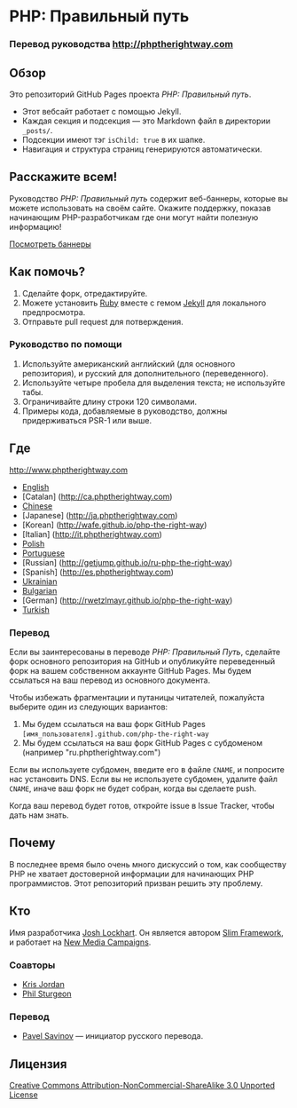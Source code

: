 # PHP: Правильный путь
### Перевод руководства http://phptherightway.com
## Обзор

Это репозиторий GitHub Pages проекта _PHP: Правильный путь_.

* Этот вебсайт работает с помощью Jekyll.
* Каждая секция и подсекция — это Markdown файл в директории `_posts/`. 
* Подсекции имеют тэг `isChild: true` в их шапке.
* Навигация и структура страниц генерируются автоматически.

## Расскажите всем!

Руководство _PHP: Правильный путь_ содержит веб-баннеры, которые вы можете использовать на своём сайте. Окажите поддержку, показав начинающим PHP-разработчикам где они могут найти полезную информацию!

[Посмотреть баннеры](http://www.phptherightway.com/banners.html)

## Как помочь?

1. Сделайте форк, отредактируйте.
2. Можете установить [Ruby](https://rvm.io/rvm/install/) вместе с гемом [Jekyll](https://github.com/mojombo/jekyll/) для локального предпросмотра.
3. Отправьте pull request для потверждения.

###  Руководство по помощи

1. Используйте американский английский (для основного репозитория), и русский для дополнительного (переведенного).
2. Используйте четыре пробела для выделения текста; не используйте табы.
3. Ограничивайте длину строки 120 символами.
4. Примеры кода, добавляемые в руководство, должны придерживаться PSR-1 или выше.

## Где

<http://www.phptherightway.com>

* [English](http://www.phptherightway.com)
* [Catalan] (http://ca.phptherightway.com)
* [Chinese](http://wulijun.github.com/php-the-right-way)
* [Japanese] (http://ja.phptherightway.com)
* [Korean] (http://wafe.github.io/php-the-right-way)
* [Italian] (http://it.phptherightway.com)
* [Polish](http://pl.phptherightway.com)
* [Portuguese](http://br.phptherightway.com)
* [Russian] (http://getjump.github.io/ru-php-the-right-way)
* [Spanish] (http://es.phptherightway.com)
* [Ukrainian](http://iflista.github.com/php-the-right-way)
* [Bulgarian](http://bg.phptherightway.com)
* [German] (http://rwetzlmayr.github.io/php-the-right-way)
* [Turkish](http://hkulekci.github.io/php-the-right-way/)

### Перевод

Если вы заинтересованы в переводе _PHP: Правильный Путь_, сделайте форк основного репозитория на GitHub и опубликуйте переведенный форк на вашем собственном аккаунте GitHub Pages. Мы будем ссылаться на ваш перевод из основного документа.

Чтобы избежать фрагментации и путаницы читателей, пожалуйста выберите один из следующих вариантов:

1. Мы будем ссылаться на ваш форк GitHub Pages `[имя_пользователя].github.com/php-the-right-way`
2. Мы будем ссылаться на ваш форк GitHub Pages с субдоменом (например "ru.phptherightway.com")

Если вы используете субдомен, введите его в файле `CNAME`, и попросите нас установить DNS. Если вы не используете субдомен, удалите файл `CNAME`, иначе ваш форк не будет собран, когда вы сделаете push.

Когда ваш перевод будет готов, откройте issue в Issue Tracker, чтобы дать нам знать.

## Почему

В последнее время было очень много дискуссий о том, как сообществу PHP не хватает достоверной информации для начинающих PHP программистов. Этот репозиторий призван решить эту проблему.

## Кто

Имя разработчика [Josh Lockhart](http://twitter.com/codeguy). Он является автором [Slim Framework](http://www.slimframework.com/), и работает на [New Media Campaigns](http://www.newmediacampaigns.com/).

### Соавторы

* [Kris Jordan](http://krisjordan.com/)
* [Phil Sturgeon](http://philsturgeon.co.uk/)

### Перевод
* [Pavel Savinov](http://twitter.com/getjump) — инициатор русского перевода.

## Лицензия

[Creative Commons Attribution-NonCommercial-ShareAlike 3.0 Unported License](http://creativecommons.org/licenses/by-nc-sa/3.0/)
